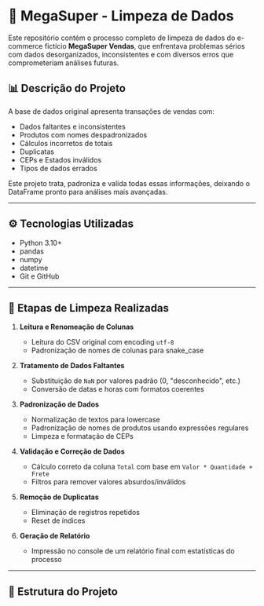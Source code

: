 # 🧹 MegaSuper - Limpeza de Dados

Este repositório contém o processo completo de limpeza de dados do e-commerce fictício **MegaSuper Vendas**, que enfrentava problemas sérios com dados desorganizados, inconsistentes e com diversos erros que comprometeriam análises futuras.

## 📊 Descrição do Projeto

A base de dados original apresenta transações de vendas com:
- Dados faltantes e inconsistentes
- Produtos com nomes despadronizados
- Cálculos incorretos de totais
- Duplicatas
- CEPs e Estados inválidos
- Tipos de dados errados

Este projeto trata, padroniza e valida todas essas informações, deixando o DataFrame pronto para análises mais avançadas.

---

## ⚙️ Tecnologias Utilizadas

- Python 3.10+
- pandas
- numpy
- datetime
- Git e GitHub

---

## 🧪 Etapas de Limpeza Realizadas

1. **Leitura e Renomeação de Colunas**  
   - Leitura do CSV original com encoding `utf-8`
   - Padronização de nomes de colunas para snake_case

2. **Tratamento de Dados Faltantes**
   - Substituição de `NaN` por valores padrão (0, "desconhecido", etc.)
   - Conversão de datas e horas com formatos coerentes

3. **Padronização de Dados**
   - Normalização de textos para lowercase
   - Padronização de nomes de produtos usando expressões regulares
   - Limpeza e formatação de CEPs

4. **Validação e Correção de Dados**
   - Cálculo correto da coluna `Total` com base em `Valor * Quantidade + Frete`
   - Filtros para remover valores absurdos/inválidos

5. **Remoção de Duplicatas**
   - Eliminação de registros repetidos
   - Reset de índices

6. **Geração de Relatório**
   - Impressão no console de um relatório final com estatísticas do processo
---

## 📁 Estrutura do Projeto

